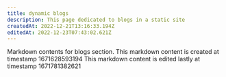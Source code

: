 ```yaml
---
title: dynamic blogs
description: This page dedicated to blogs in a static site
createdAt: 2022-12-21T13:16:33.194Z
editedAt: 2022-12-23T07:43:02.621Z
---
```


Markdown contents for blogs section.
This markdown content is created at timestamp 1671628593194
This markdown content is edited lastly at timestamp 1671781382621